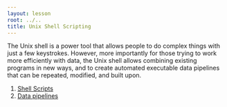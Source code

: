 ```yaml
---
layout: lesson
root: ../..
title: Unix Shell Scripting
---
```


The Unix shell is a power tool that allows people to do complex things
with just a few keystrokes. However, more importantly for those trying
to work more efficiently with data, the Unix shell allows combining
existing programs in new ways, and to create automated executable data
pipelines that can be repeated, modified, and built upon.

<div class="toc" markdown="1">

1.  [Shell Scripts](01-script.html)
3.  [Data pipelines](02-pipeline.html)

</div>
